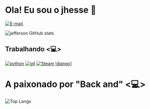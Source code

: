 # Ola! Eu sou o jhesse 🙋 
[![E-mail](https://img.shields.io/badge/Gmail-D14836?style=for-the-badge&logo=gmail&logoColor=white)](https//:www.panjhesse18@gmail.com).

![jefferson GitHub stats](https://github-readme-stats.vercel.app/api?username=pan18j&show_icons=true&theme=radical) 
## Trabalhando <💻> 
[![python](https://img.shields.io/badge/Python-3776AB?style=for-the-badge&logo=python&logoColor=white)]() [![git](https://img.shields.io/badge/GIT-E44C30?style=for-the-badge&logo=git&logoColor=white)]() [![Steam](https://img.shields.io/badge/Steam-000000?style=for-the-badge&logo=steam&logoColor=white)]() 
[!django](https://img.shields.io/badge/Django-092E20?style=for-the-badge&logo=django&logoColor=white)]
# A paixonado por "Back and" <💻> 
![Top Langs](https://github-readme-stats.vercel.app/api/top-langs/?username=pan18j&theme=blue-green)
